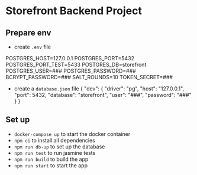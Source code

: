 # Storefront Backend Project

## Prepare env
- create  `.env` file 

POSTGRES_HOST=127.0.0.1
POSTGRES_PORT=5432
POSTGRES_PORT_TEST=5433
POSTGRES_DB=storefront
POSTGRES_USER=###
POSTGRES_PASSWORD=###
BCRYPT_PASSWORD=###
SALT_ROUNDS=10
TOKEN_SECRET=###

- create a `database.json` file
{
  "dev": {
    "driver": "pg",
    "host": "127.0.0.1",
    "port": 5432,
    "database": "storefront",
    "user": "###",
    "password": "###"
  }
}

## Set up
- `docker-compose up` to start the docker container
- `npm ci` to install all dependencies
- `npm run db-up` to set up the database
- `npm run test` to run jasmine tests
- `npm run build` to build the app
- `npm run start` to start the app
